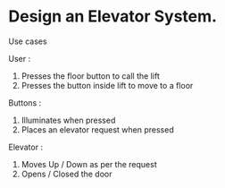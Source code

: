 # Design an Elevator System.

Use cases

User :
1. Presses the floor button to call the lift
2. Presses the button inside lift to move to a floor

Buttons :
1. Illuminates when pressed
2. Places an elevator request when pressed

Elevator :
1. Moves Up / Down as per the request
2. Opens / Closed the door
